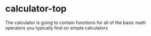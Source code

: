 # calculator-top
The calculator is going to contain functions for all of the basic math operators you typically find on simple calculators
